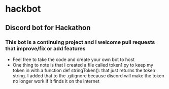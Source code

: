 # hackbot
## Discord bot for Hackathon
### This bot is a continuing project and I welcome pull requests that improve/fix or add features

* Feel free to take the code and create your own bot to host
* One thing to note is that I created a file called token1.py to keep my token in with a function def stringToken(): that just returns the token string. I added that to the .gitignore because discord will make the token no longer work if it finds it on the internet
